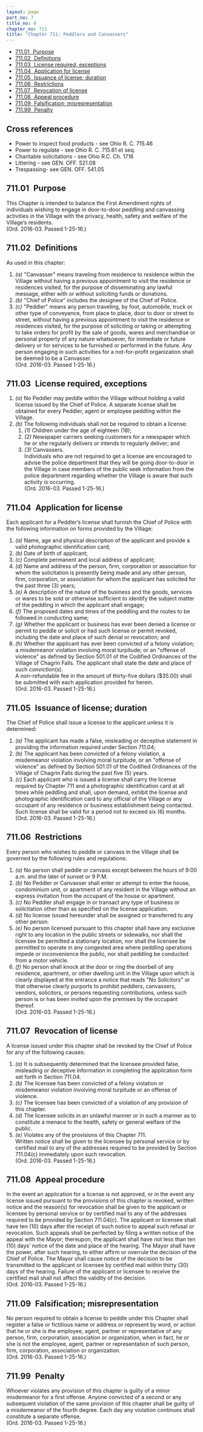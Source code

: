 ```yaml
---
layout: page
part_no: 7
title_no: 0
chapter_no: 711
title: "Chapter 711: Peddlers and Canvassers"
---
```


* [711.01   Purpose](#71101-purpose)
* [711.02   Definitions](#71102-definitions)
* [711.03   License required, exceptions](#71103-license-required-exceptions)
* [711.04   Application for license](#71104-application-for-license)
* [711.05   Issuance of license; duration](#71105-issuance-of-license-duration)
* [711.06   Restrictions](#71106-restrictions)
* [711.07   Revocation of license](#71107-revocation-of-license)
* [711.08   Appeal procedure](#71108-appeal-procedure)
* [711.09   Falsification; misrepresentation](#71109-falsification-misrepresentation)
* [711.99   Penalty](#71199-penalty)

## Cross references

* Power to inspect food products - see Ohio R. C. 715.46
* Power to regulate - see Ohio R. C. 715.61 et seq.
* Charitable solicitations - see Ohio R.C. Ch. 1716
* Littering - see GEN. OFF. 521.08
* Trespassing- see GEN. OFF. 541.05

## 711.01   Purpose

This Chapter is intended to balance the First Amendment rights of
individuals wishing to engage in door-to-door peddling and canvassing
activities in the Village with the privacy, health, safety and welfare of the
Village’s residents.  
(Ord. 2016-03. Passed 1-25-16.)

## 711.02   Definitions

As used in this chapter:

1. _(a)_ "Canvasser" means traveling from residence to residence within the
Village without having a previous appointment to visit the residence or
residences visited, for the purpose of disseminating any lawful message, either
with or without soliciting funds or donations.
2. _(b)_ "Chief of Police" includes the designee of the Chief of Police.
3. _(c)_ "Peddler" means any person traveling, by foot, automobile, truck or
other type of conveyance, from place to place, door to door or street to
street, without having a previous appointment to visit the residence or
residences visited, for the purpose of soliciting or taking or attempting to
take orders for profit by the sale of goods, wares and merchandise or personal
property of any nature whatsoever, for immediate or future delivery or for
services to be furnished or performed in the future. Any person engaging in
such activities for a not-for-profit organization shall be deemed to be a
Canvasser.  
(Ord. 2016-03. Passed 1-25-16.)

## 711.03   License required, exceptions

1. _(a)_ No Peddler may peddle within the Village without holding a valid
license issued by the Chief of Police. A separate license shall be obtained for
every Peddler, agent or employee peddling within the Village.
2. _(b)_ The following individuals shall not be required to obtain a license:
    1. _(1)_ Children under the age of eighteen (18);
    2. _(2)_ Newspaper carriers seeking customers for a newspaper which he or
she regularly delivers or intends to regularly deliver; and
    3. _(3)_ Canvassers.  
Individuals who are not required to get a license are encouraged to advise
the police department that they will be going door-to-door in the Village in
case members of the public seek information from the police department
regarding whether the Village is aware that such activity is occurring.  
(Ord. 2016-03. Passed 1-25-16.)

## 711.04   Application for license

Each applicant for a Peddler’s license shall furnish the Chief of Police
with the following information on forms provided by the Village:

1. _(a)_ Name, age and physical description of the applicant and provide a
valid photographic identification card;
2. _(b)_ Date of birth of applicant;
3. _(c)_ Complete permanent and local address of applicant;
4. _(d)_ Name and address of the person, firm, corporation or association for
whom the solicitation is presently being made and any other person, firm,
corporation, or association for whom the applicant has solicited for the past
three (3) years;
5. _(e)_ A description of the nature of the business and the goods, services
or wares to be sold or otherwise sufficient to identify the subject matter of
the peddling in which the applicant shall engage;
6. _(f)_ The proposed dates and times of the peddling and the routes to be
followed in conducting same;
7. _(g)_ Whether the applicant or business has ever been denied a license or
permit to peddle or solicit or had such license or permit revoked, including
the date and place of such denial or revocation; and
8. _(h)_ Whether the applicant has ever been convicted of a felony violation;
a misdemeanor violation involving moral turpitude; or an "offense of violence"
as defined by Section 501.01 of the Codified Ordinances of the Village of Chagrin Falls. The
applicant shall state the date and place of such conviction(s).  
A non-refundable fee in the amount of thirty-five dollars ($35.00) shall be
submitted with each application provided for herein.  
(Ord. 2016-03. Passed 1-25-16.)

## 711.05   Issuance of license; duration

The Chief of Police shall issue a license to the applicant unless it is
determined:

1. _(a)_ The applicant has made a false, misleading or deceptive statement in
providing the information required under Section 711.04;
2. _(b)_ The applicant has been convicted of a felony violation, a misdemeanor
violation involving moral turpitude, or an "offense of violence" as defined by
Section 501.01 of the Codified Ordinances of the Village of Chagrin Falls during the
past five (5) years.
3. _(c)_ Each applicant who is issued a license shall carry the license
required by Chapter 711 and a photographic identification card at all times while peddling and
shall, upon demand, exhibit the license and photographic identification card to
any official of the Village or any occupant of any residence or business
establishment being contacted.  
Such license shall be valid for a period not to exceed six (6) months.  
(Ord. 2016-03. Passed 1-25-16.)

## 711.06   Restrictions

Every person who wishes to peddle or canvass in the Village shall be
governed by the following rules and regulations:

1. _(a)_ No person shall peddle or canvass except between the hours of 9:00
a.m. and the later of sunset or 9 P.M.
2. _(b)_ No Peddler or Canvasser shall enter or attempt to enter the house,
condominium unit, or apartment of any resident in the Village without an
express invitation from the occupant of the house or apartment.
3. _(c)_ No Peddler shall engage in or transact any type of business or
solicitation other than as specified on the license application.
4. _(d)_ No license issued hereunder shall be assigned or transferred to any
other person.
5. _(e)_ No person licensed pursuant to this chapter shall have any exclusive
right to any location in the public streets or sidewalks, nor shall the
licensee be permitted a stationary location, nor shall the licensee be
permitted to operate in any congested area where peddling operations impede or
inconvenience the public, nor shall peddling be conducted from a motor vehicle.
6. _(f)_ No person shall knock at the door or ring the doorbell of any
residence, apartment, or other dwelling unit in the Village upon which is
clearly displayed at the entrance a notice that reads "No Solicitors" or that
otherwise clearly purports to prohibit peddlers, canvassers, vendors,
solicitors, or persons requesting contributions, unless such person is or has
been invited upon the premises by the occupant thereof.  
(Ord. 2016-03. Passed 1-25-16.)

## 711.07   Revocation of license

A license issued under this chapter shall be revoked by the Chief of Police
for any of the following causes:

1. _(a)_ It is subsequently determined that the licensee provided false,
misleading or deceptive information in completing the application form set
forth in Section 711.04.
2. _(b)_ The licensee has been convicted of a felony violation or misdemeanor
violation involving moral turpitude or an offense of violence.
3. _(c)_ The licensee has been convicted of a violation of any provision of
this chapter.
4. _(d)_ The licensee solicits in an unlawful manner or in such a manner as to
constitute a menace to the health, safety or general welfare of the public.
5. _(e)_ Violates any of the provisions of this Chapter 711.  
Written notice shall be given to the licensee by personal service or by
certified mail to any of the addresses required to be provided by Section 711.04(c) immediately upon such revocation.  
(Ord. 2016-03. Passed 1-25-16.)

## 711.08   Appeal procedure

In the event an application for a license is not approved, or in the event
any license issued pursuant to the provisions of this chapter is revoked,
written notice and the reason(s) for revocation shall be given to the applicant
or licensee by personal service or by certified mail to any of the addresses
required to be provided by Section 711.04(c). The applicant or licensee shall have ten (10) days after the receipt
of such notice to appeal such refusal or revocation. Such appeals shall be
perfected by filing a written notice of the appeal with the Mayor; thereupon,
the applicant shall have not less than ten (10) days’ notice of the date and
place of the hearing. The Mayor shall have the power, after such hearing, to
either affirm or overrule the decision of the Chief of Police. The Mayor shall
cause notice of the decision to be transmitted to the applicant or licensee by
certified mail within thirty (30) days of the hearing. Failure of the applicant
or licensee to receive the certified mail shall not affect the validity of the
decision.  
(Ord. 2016-03. Passed 1-25-16.)

## 711.09   Falsification; misrepresentation

No person required to obtain a license to peddle under this Chapter shall
register a false or fictitious name or address or represent by word, or action
that he or she is the employee, agent, partner or representative of any person,
firm, corporation, association or organization, when in fact, he or she is not
the employee, agent, partner or representation of such person, firm,
corporation, association or organization.  
(Ord. 2016-03. Passed 1-25-16.)

## 711.99   Penalty

Whoever violates any provision of this chapter is guilty of a minor
misdemeanor for a first offense. Anyone convicted of a second or any subsequent
violation of the same provision of this chapter shall be guilty of a
misdemeanor of the fourth degree. Each day any violation continues shall
constitute a separate offense.  
(Ord. 2016-03. Passed 1-25-16.)
